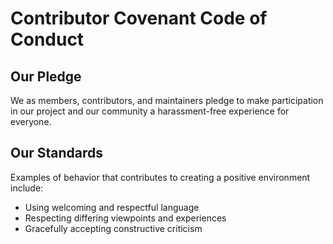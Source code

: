 # Contributor Covenant Code of Conduct

## Our Pledge

We as members, contributors, and maintainers pledge to make participation in our
project and our community a harassment-free experience for everyone.

## Our Standards

Examples of behavior that contributes to creating a positive environment
include:

- Using welcoming and respectful language
- Respecting differing viewpoints and experiences
- Gracefully accepting constructive criticism
